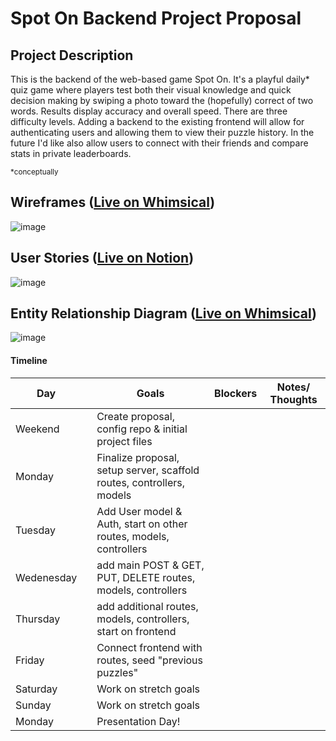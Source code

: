# Spot On Backend Project Proposal

## Project Description 

This is the backend of the web-based game Spot On. It's a playful daily* quiz game where players test both their visual knowledge and quick decision making by swiping a photo toward the (hopefully) correct of two words. Results display accuracy and overall speed. There are three difficulty levels. Adding a backend to the existing frontend will allow for authenticating users and allowing them to view their puzzle history. In the future I'd like also allow users to connect with their friends and compare stats in private leaderboards.

<sub>*conceptually</sub>

## Wireframes ([Live on Whimsical](https://whimsical.com/spot-on-crud-wireframes-Mfi8Y7SBUEq2hcP4Mqac1p@8ADn3nfZACaEfsoKVWRAQaE1wKwfmPmaaLrk))
![image](https://github.com/iangilmore/spot-on-backend/assets/6451468/532cb638-d81f-4287-8bb0-76ee283be971)


## User Stories ([Live on Notion](https://humdrum-knave-a14.notion.site/4ae18d5247174af199ba5a2dae792440?v=da01d63aca8b4db1ab1b63a6f248d456&pvs=4))
![image](https://github.com/iangilmore/spot-on-backend/assets/6451468/366bd54f-2448-4ae6-a943-ab7f7e21efdd)

## Entity Relationship Diagram ([Live on Whimsical](https://whimsical.com/spot-on-erd-Fj7kn8JeNRQo8oD3vmeE2k@or4CdLRbgroRsU7pEeJUn1LKAyuKjkPvV6Cr97Kai))
![image](https://github.com/iangilmore/spot-on-backend/assets/6451468/dabecaf2-310b-405c-a901-ee6b8abe610d)


#### Timeline
| Day        |   | Goals                                                                 | Blockers           | Notes/ Thoughts           |
|------------|---|-----------------------------------------------------------------------|--------------------|---------------------------|
| Weekend    |   | Create proposal, config repo & initial project files                  |                    |                           |
| Monday     |   | Finalize proposal, setup server, scaffold routes, controllers, models |                    |                           |
| Tuesday    |   | Add User model & Auth, start on other routes, models, controllers     |                    |                           |
| Wedenesday |   | add main POST & GET, PUT, DELETE routes, models, controllers          |                    |                           |
| Thursday   |   | add additional routes, models, controllers, start on frontend         |                    |                           |
| Friday     |   | Connect frontend with routes, seed "previous puzzles"                 |                    |                           |
| Saturday   |   | Work on stretch goals                                                 |                    |                           |
| Sunday     |   | Work on stretch goals                                                 |                    |                           |
| Monday     |   | Presentation Day!                                                     |                    |                           |

